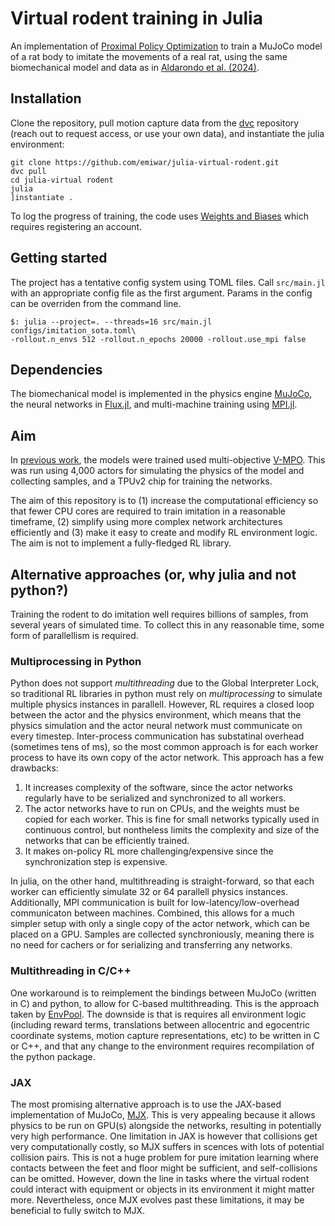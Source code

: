 # Virtual rodent training in Julia

An implementation of [Proximal Policy Optimization](https://en.wikipedia.org/wiki/Proximal_policy_optimization) to train a MuJoCo model of a rat body to imitate the movements of a real rat, using the same biomechanical model and data as in [Aldarondo et al. (2024)](https://www.nature.com/articles/s41586-024-07633-4).

## Installation
Clone the repository, pull motion capture data from the [dvc](https://dvc.org/) repository (reach out to request access, or use your own data), and instantiate the julia environment:
```
git clone https://github.com/emiwar/julia-virtual-rodent.git
dvc pull
cd julia-virtual rodent
julia
]instantiate .
```
To log the progress of training, the code uses [Weights and Biases](https://wandb.ai/) which requires registering an account.

## Getting started
The project has a tentative config system using TOML files. Call `src/main.jl` with an appropriate config file as the first argument. Params in the config can be overriden from the command line.
```
$: julia --project=. --threads=16 src/main.jl configs/imitation_sota.toml\
-rollout.n_envs 512 -rollout.n_epochs 20000 -rollout.use_mpi false
```

## Dependencies
The biomechanical model is implemented in the physics engine [MuJoCo](https://mujoco.org), the neural networks in [Flux.jl](https://fluxml.ai/), and multi-machine training using [MPI.jl](https://juliaparallel.org/MPI.jl).

## Aim
In [previous work](https://www.nature.com/articles/s41586-024-07633-4), the models were trained used multi-objective [V-MPO](https://arxiv.org/abs/1909.12238). This was run using 4,000 actors for simulating the physics of the model and collecting samples, and a TPUv2 chip for training the networks.

The aim of this repository is to (1) increase the computational efficiency so that fewer CPU cores are required to train imitation in a reasonable timeframe, (2) simplify using more complex network architectures efficiently and (3) make it easy to create and modify RL environment logic. The aim is not to implement a fully-fledged RL library.

## Alternative approaches (or, why julia and not python?)
Training the rodent to do imitation well requires billions of samples, from several years of simulated time. To collect this in any reasonable time, some form of parallellism is required.

### Multiprocessing in Python
Python does not support _multithreading_ due to the Global Interpreter Lock, so traditional RL libraries in python must rely on _multiprocessing_ to simulate multiple physics instances in parallell. However, RL requires a closed loop between the actor and the physics environment, which means that the physics simulation and the actor neural network must communicate on every timestep. Inter-process communication has substatinal overhead (sometimes tens of ms), so the most common approach is for each worker process to have its own copy of the actor network. This approach has a few drawbacks:
1) It increases complexity of the software, since the actor networks regularly have to be serialized and synchronized to all workers.
2) The actor networks have to run on CPUs, and the weights must be copied for each worker. This is fine for small networks typically used in continuous control, but nontheless limits the complexity and size of the networks that can be efficiently trained.
3) It makes on-policy RL more challenging/expensive since the synchronization step is expensive.

In julia, on the other hand, multithreading is straight-forward, so that each worker can efficiently simulate 32 or 64 parallell physics instances. Additionally, MPI communication is built for low-latency/low-overhead communicaton between machines. Combined, this allows for a much simpler setup with only a single copy of the actor network, which can be placed on a GPU. Samples are collected synchroniously, meaning there is no need for cachers or for serializing and transferring any networks.

### Multithreading in C/C++
One workaround is to reimplement the bindings between MuJoCo (written in C) and python, to allow for C-based multithreading. This is the approach taken by [EnvPool](https://github.com/sail-sg/envpool). The downside is that is requires all environment logic (including reward terms, translations between allocentric and egocentric coordinate systems, motion capture representations, etc) to be written in C or C++, and that any change to the environment requires recompilation of the python package.

### JAX
The most promising alternative approach is to use the JAX-based implementation of MuJoCo, [MJX](https://mujoco.readthedocs.io/en/stable/mjx.html). This is very appealing because it allows physics to be run on GPU(s) alongside the networks, resulting in potentially very high performance. One limitation in JAX is however that collisions get very computationally costly, so MJX suffers in scences with lots of potential collision pairs. This is not a huge problem for pure imitation learning where contacts between the feet and floor might be sufficient, and self-collisions can be omitted. However, down the line in tasks where the virtual rodent could interact with equipment or objects in its environment it might matter more. Nevertheless, once MJX evolves past these limitations, it may be beneficial to fully switch to MJX.

